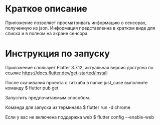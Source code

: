 # Краткое описание
Приложение позволяет просматривать информацию о сенсорах, полученную из json.
Информация представленна в кратком виде для списка и в полном на экране сенсора.

# Инструкция по запуску
Приложение спользует Flatter 3.7.12, актуальная версия доступна по ссылке
https://docs.flutter.dev/get-started/install

После скачивания проекта с гитхаба в папке just_case выполните команду 
$ flutter pub get

Запустить предпочитаемым способом.

Команда для запуска из терминала
$ flutter run -d chrome

Если у вас не включена поддержка web
$ flutter config --enable-web
